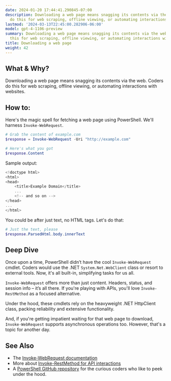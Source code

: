 ```yaml
---
date: 2024-01-20 17:44:41.290845-07:00
description: Downloading a web page means snagging its contents via the web. Coders
  do this for web scraping, offline viewing, or automating interactions with websites.
lastmod: '2024-03-13T22:45:00.282906-06:00'
model: gpt-4-1106-preview
summary: Downloading a web page means snagging its contents via the web. Coders do
  this for web scraping, offline viewing, or automating interactions with websites.
title: Downloading a web page
weight: 42
---
```


## What & Why?
Downloading a web page means snagging its contents via the web. Coders do this for web scraping, offline viewing, or automating interactions with websites.

## How to:
Here's the magic spell for fetching a web page using PowerShell. We'll harness `Invoke-WebRequest`.

```PowerShell
# Grab the content of example.com
$response = Invoke-WebRequest -Uri "http://example.com"

# Here's what you got
$response.Content
```

Sample output: 

```PowerShell
<!doctype html>
<html>
<head>
    <title>Example Domain</title>
    ...
    <!-- and so on -->
</head>
...
</html>
```

You could be after just text, no HTML tags. Let's do that:

```PowerShell
# Just the text, please
$response.ParsedHtml.body.innerText
```

## Deep Dive
Once upon a time, PowerShell didn’t have the cool `Invoke-WebRequest` cmdlet. Coders would use the .NET `System.Net.WebClient` class or resort to external tools. Now, it's all built-in, simplifying tasks for us all.

`Invoke-WebRequest` offers more than just content. Headers, status, and session info – it’s all there. If you're playing with APIs, you'll love `Invoke-RestMethod` as a focused alternative.

Under the hood, these cmdlets rely on the heavyweight .NET HttpClient class, packing reliability and extensive functionality.

And, if you're getting impatient waiting for that web page to download, `Invoke-WebRequest` supports asynchronous operations too. However, that's a topic for another day.

## See Also
- The [Invoke-WebRequest documentation](https://docs.microsoft.com/en-us/powershell/module/microsoft.powershell.utility/invoke-webrequest)
- More about [Invoke-RestMethod for API interactions](https://docs.microsoft.com/en-us/powershell/module/microsoft.powershell.utility/invoke-restmethod)
- A [PowerShell GitHub repository](https://github.com/PowerShell/PowerShell) for the curious coders who like to peek under the hood.
